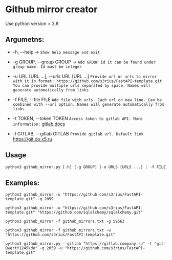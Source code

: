 # Github mirror creator

Use python version > 3.8


## Argumetns:

- -h, --help -> ```Show help message and exit```


- -g GROUP, --group GROUP -> ```Add GROUP id it can be found under group name. Id must be integer```


- -u URL [URL ...], --urls URL [URL ...] 
```Provide url or urls to mirror with it in format: https://github.com/s3rius/FastAPI-template.git You can provide multiple urls separated by space. Names will generate automatically from links```


- -f FILE, --file FILE
```Add file with urls. Each url on new line. Can be combined with --url option. Names will generate automatically from links```

- -t TOKEN, --token TOKEN
```Access token to gitlab API. More information:``` [gitlab docs](https://docs.gitlab.com/ee/user/profile/personal_access_tokens.html#create-a-personal-access-token)

- -l GITLAB, --gitlab GITLAB ```Provide gitlab url. Default link``` https://git.do.x5.ru


## Usage 

```python
python3 github_mirror.py [-h] [-g GROUP] (-u URLS [URLS ...] | -f FILE) -t TOKEN
```


## Examples:

    python3 github_mirror -u "https://github.com/s3rius/FastAPI-template.git" -g 2059
    
    python3 github_mirror -u "https://github.com/s3rius/FastAPI-template.git" "https://github.com/sqlalchemy/sqlalchemy.git"
    
    python3 github_mirror -f github_mirrors.txt -g 59563
    
    python3 github_mirror -f github_mirrors.txt -u "https://github.com/s3rius/FastAPI-template.git"
    
    python3 github_mirror.py --gitlab "https://gitlab.company.ru" -t "git-QwertY1245kde" -g 2059 -u "https://github.com/s3rius/FastAPI-template.git"